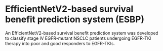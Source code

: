 # EfficientNetV2-based survival benefit prediction system (ESBP)
An EfficientNetV2-based survival benefit prediction system was developed to classify stage IV EGFR-mutant NSCLC patients undergoing EGFR-TKI therapy into poor and good responders to EGFR-TKIs.
